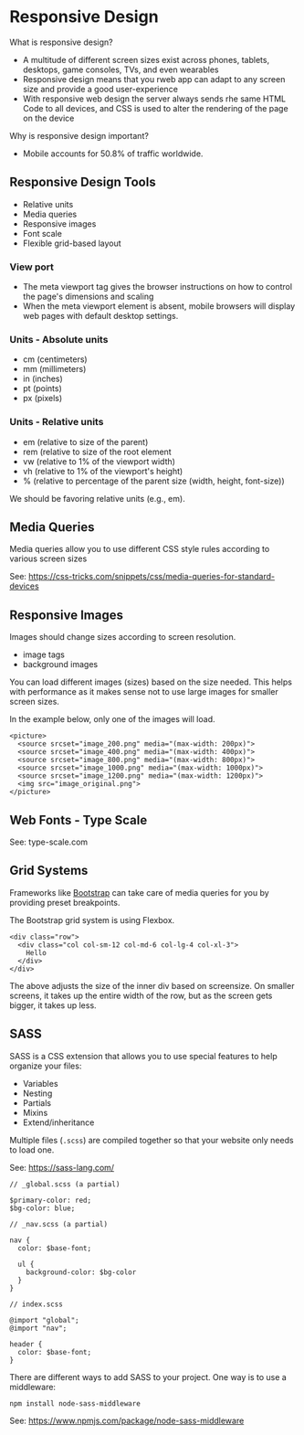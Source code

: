 # Responsive Design

What is responsive design?

- A multitude of different screen sizes exist across phones, tablets, desktops, game consoles, TVs, and even wearables
- Responsive design means that you rweb app can adapt to any screen size and provide a good user-experience
- With responsive web design the server always sends rhe same HTML Code to all devices, and CSS is used to alter the rendering of the page on the device

Why is responsive design important?

- Mobile accounts for 50.8% of traffic worldwide.

## Responsive Design Tools

- Relative units
- Media queries
- Responsive images
- Font scale
- Flexible grid-based layout

### View port

- The meta viewport tag gives the browser instructions on how to control the page's dimensions and scaling
- When the meta viewport element is absent, mobile browsers will display web pages with default desktop settings.

### Units - Absolute units

- cm (centimeters)
- mm (millimeters)
- in (inches)
- pt (points)
- px (pixels)

### Units - Relative units

- em (relative to size of the parent)
- rem (relative to size of the root element
- vw (relative to 1% of the viewport width)
- vh (relative to 1% of the viewport's height)
- % (relative to percentage of the parent size (width, height, font-size))

We should be favoring relative units (e.g., em).

## Media Queries

Media queries allow you to use different CSS style rules according to various screen sizes

See: <https://css-tricks.com/snippets/css/media-queries-for-standard-devices>

## Responsive Images

Images should change sizes according to screen resolution.

- image tags
- background images

You can load different images (sizes) based on the size needed. This helps with performance as it makes sense not to use large images for smaller screen sizes.

In the example below, only one of the images will load.

```
<picture>
  <source srcset="image_200.png" media="(max-width: 200px)">
  <source srcset="image_400.png" media="(max-width: 400px)">
  <source srcset="image_800.png" media="(max-width: 800px)">
  <source srcset="image_1000.png" media="(max-width: 1000px)">
  <source srcset="image_1200.png" media="(max-width: 1200px)">
  <img src="image_original.png">
</picture>
```

## Web Fonts - Type Scale

See: type-scale.com

## Grid Systems

Frameworks like [Bootstrap](https://getbootstrap.com/) can take care of media queries for you by providing preset breakpoints.

The Bootstrap grid system is using Flexbox.

```
<div class="row">
  <div class="col col-sm-12 col-md-6 col-lg-4 col-xl-3">
    Hello
  </div>
</div>
```

The above adjusts the size of the inner div based on screensize. On smaller screens, it takes up the entire width of the row, but as the screen gets bigger, it takes up less.

## SASS

SASS is a CSS extension that allows you to use special features to help organize your files:

- Variables
- Nesting
- Partials
- Mixins
- Extend/inheritance

Multiple files (`.scss`) are compiled together so that your website only needs to load one.

See: <https://sass-lang.com/>

```
// _global.scss (a partial)

$primary-color: red;
$bg-color: blue;
```

```
// _nav.scss (a partial)

nav {
  color: $base-font;

  ul {
    background-color: $bg-color
  }
}
```

```
// index.scss

@import "global";
@import "nav";

header {
  color: $base-font;
}
```

There are different ways to add SASS to your project. One way is to use a middleware:

```
npm install node-sass-middleware
```

See: <https://www.npmjs.com/package/node-sass-middleware>
